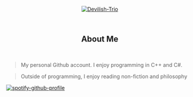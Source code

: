 <p align="center">
    <a href="https://github.com/Devilish-Trio">
        <img title="Devilish-Trio" src="https://media.tenor.com/teW802Rf-rIAAAAC/lain-serial-experiments-lain.gif"/>
    </a>
</p><br>
<h2 align="center">About Me</h2><br>
  <p align="center"> 
  
  >My personal Github account. I enjoy programming in C++ and C#.
  
  >Outside of programming, I enjoy reading non-fiction and philosophy
</p>

[![spotify-github-profile](https://spotify-github-profile.kittinanx.com/api/view?uid=ohbinary&cover_image=true&theme=novatorem&show_offline=true&background_color=121212&interchange=false&bar_color=53b14f&bar_color_cover=false)](https://github.com/kittinan/spotify-github-profile)
